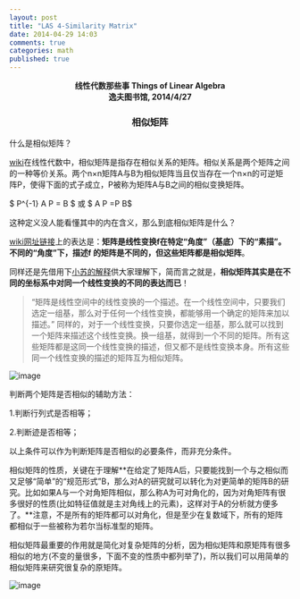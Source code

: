 ```yaml
---
layout: post
title: "LAS 4-Similarity Matrix"
date: 2014-04-29 14:03
comments: true
categories: math
published: true
---
```


**<center>线性代数那些事 Things of Linear Algebra</center>**
**<center>逸夫图书馆, 2014/4/27</center>**

### <center>相似矩阵</center>

什么是相似矩阵？

[wiki](http://zh.wikipedia.org/wiki/%E7%9B%B8%E4%BC%BC%E7%9F%A9%E9%99%A3)在线性代数中，相似矩阵是指存在相似关系的矩阵。相似关系是两个矩阵之间的一种等价关系。两个n×n矩阵A与B为相似矩阵当且仅当存在一个n×n的可逆矩阵P，使得下面的式子成立，P被称为矩阵A与B之间的相似变换矩阵。

$ P^{-1} A P = B $ 或  $ A P =P B$

这种定义没人能看懂其中的内在含义，那么到底相似矩阵是什么？

[wiki网址链接](http://zh.wikipedia.org/wiki/%E7%9F%A9%E9%98%B5#.E7.9F.A9.E9.98.B5.E4.B8.8E.E7.BA.BF.E6.80.A7.E5.8F.98.E6.8D.A2)上的表达是：**矩阵是线性变换f在特定“角度”（基底）下的“素描”。不同的“角度”下，描述f 的矩阵是不同的，但这些矩阵都是相似矩阵**。

同样还是先借用下[小苏的解释]((http://spaces.ac.cn/index.php/archives/1777/))供大家理解下，简而言之就是，**相似矩阵其实是在不同的坐标系中对同一个线性变换的不同的表达而已**！

> “矩阵是线性空间中的线性变换的一个描述。在一个线性空间中，只要我们选定一组基，那么对于任何一个线性变换，都能够用一个确定的矩阵来加以描述。”
同样的，对于一个线性变换，只要你选定一组基，那么就可以找到一个矩阵来描述这个线性变换。换一组基，就得到一个不同的矩阵。所有这些矩阵都是这同一个线性变换的描述，但又都不是线性变换本身。所有这些同一个线性变换的描述的矩阵互为相似矩阵。

![image](http://hujiaweibujidao.github.io/images/math/xiangsijuzhen.png)

判断两个矩阵是否相似的辅助方法： 

1.判断行列式是否相等； 

2.判断迹是否相等；

以上条件可以作为判断矩阵是否相似的必要条件，而非充分条件。

相似矩阵的性质，关键在于理解**在给定了矩阵A后，只要能找到一个与之相似而又足够“简单”的“规范形式”B，那么对A的研究就可以转化为对更简单的矩阵B的研究。比如如果A与一个对角矩阵相似，那么称A为可对角化的，因为对角矩阵有很多很好的性质(比如特征值就是主对角线上的元素)，这样对于A的分析就方便多了。**注意，不是所有的矩阵都可以对角化，但是至少在复数域下，所有的矩阵都相似于一些被称为若尔当标准型的矩阵。

相似矩阵最重要的作用就是简化对复杂矩阵的分析，因为相似矩阵和原矩阵有很多相似的地方(不变的量很多，下面不变的性质中都列举了)，所以我们可以用简单的相似矩阵来研究很复杂的原矩阵。

![image](http://hujiaweibujidao.github.io/images/math/xiangsijuzhen3.png)





